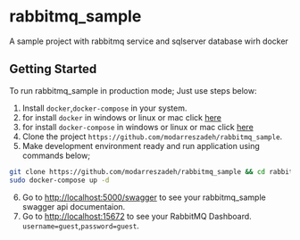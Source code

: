 # rabbitmq_sample

A sample project with rabbitmq service and sqlserver database wirh docker

## Getting Started

To run rabbitmq_sample in production mode; Just use steps below:

1. Install `docker`,`docker-compose` in your system. 
2. for install `docker` in windows or linux or mac click [here](https://docs.docker.com/engine/install/)
3. for install `docker-compose` in windows or linux or mac click [here](https://docs.docker.com/compose/install/#install-compose)
4. Clone the project `https://github.com/modarreszadeh/rabbitmq_sample`.
5. Make development environment ready and run application using commands below;

  ```bash
  git clone https://github.com/modarreszadeh/rabbitmq_sample && cd rabbitmq_sample/
  sudo docker-compose up -d
  ```
6. Go to [http://localhost:5000/swagger](http://localhost:5000/swagger) to see your rabbitmq_sample swagger api documentaion.
7. Go to [http://localhost:15672](http://localhost:15672) to see your RabbitMQ Dashboard. `username=guest`,`password=guest`.

